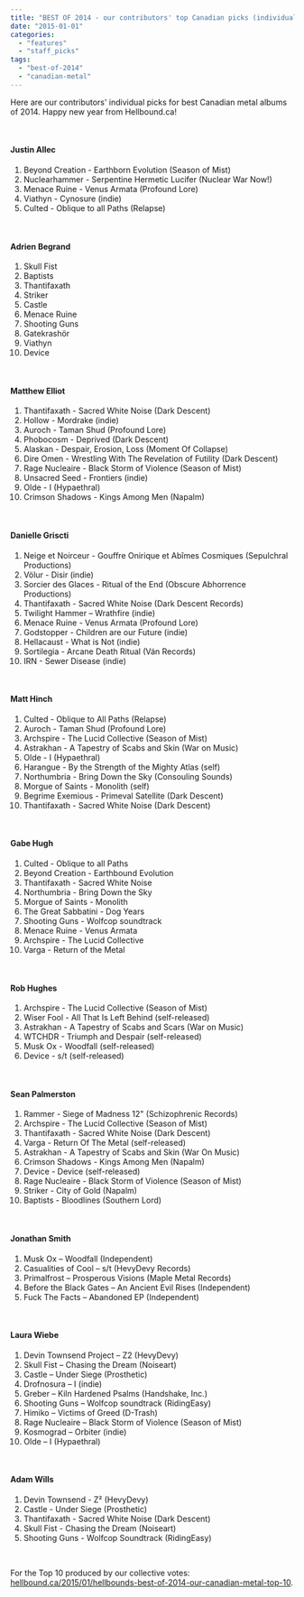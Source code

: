 ```yaml
---
title: "BEST OF 2014 - our contributors' top Canadian picks (individual lists)"
date: "2015-01-01"
categories: 
  - "features"
  - "staff_picks"
tags: 
  - "best-of-2014"
  - "canadian-metal"
---
```


Here are our contributors' individual picks for best Canadian metal albums of 2014. Happy new year from Hellbound.ca!

 

#### Justin Allec

1. Beyond Creation - Earthborn Evolution (Season of Mist)
2. Nuclearhammer - Serpentine Hermetic Lucifer (Nuclear War Now!)
3. Menace Ruine - Venus Armata (Profound Lore)
4. Viathyn - Cynosure (indie)
5. Culted - Oblique to all Paths (Relapse)

 

#### Adrien Begrand

1. Skull Fist
2. Baptists
3. Thantifaxath
4. Striker
5. Castle
6. Menace Ruine
7. Shooting Guns
8. Gatekrashör
9. Viathyn
10. Device

 

#### Matthew Elliot

1. Thantifaxath - Sacred White Noise (Dark Descent)
2. Hollow - Mordrake (indie)
3. Auroch - Taman Shud (Profound Lore)
4. Phobocosm - Deprived (Dark Descent)
5. Alaskan - Despair, Erosion, Loss (Moment Of Collapse)
6. Dire Omen - Wrestling With The Revelation of Futility (Dark Descent)
7. Rage Nucleaire - Black Storm of Violence (Season of Mist)
8. Unsacred Seed - Frontiers (indie)
9. Olde - I (Hypaethral)
10. Crimson Shadows - Kings Among Men (Napalm)

 

#### Danielle Griscti

1. Neige et Noirceur - Gouffre Onirique et Abîmes Cosmiques (Sepulchral Productions)
2. Völur - Disir (indie)
3. Sorcier des Glaces - Ritual of the End (Obscure Abhorrence Productions)
4. Thantifaxath - Sacred White Noise (Dark Descent Records)
5. Twilight Hammer – Wrathfire (indie)
6. Menace Ruine - Venus Armata (Profound Lore)
7. Godstopper - Children are our Future (indie)
8. Hellacaust - What is Not (indie)
9. Sortilegia - Arcane Death Ritual (Ván Records)
10. IRN - Sewer Disease (indie)

 

#### Matt Hinch

1. Culted - Oblique to All Paths (Relapse)
2. Auroch - Taman Shud (Profound Lore)
3. Archspire - The Lucid Collective (Season of Mist)
4. Astrakhan - A Tapestry of Scabs and Skin (War on Music)
5. Olde - I (Hypaethral)
6. Harangue - By the Strength of the Mighty Atlas (self)
7. Northumbria - Bring Down the Sky (Consouling Sounds)
8. Morgue of Saints - Monolith (self)
9. Begrime Exemious - Primeval Satellite (Dark Descent)
10. Thantifaxath - Sacred White Noise (Dark Descent)

 

#### Gabe Hugh

1. Culted - Oblique to all Paths
2. Beyond Creation - Earthbound Evolution
3. Thantifaxath - Sacred White Noise
4. Northumbria - Bring Down the Sky
5. Morgue of Saints - Monolith
6. The Great Sabbatini - Dog Years
7. Shooting Guns - Wolfcop soundtrack
8. Menace Ruine - Venus Armata
9. Archspire - The Lucid Collective
10. Varga - Return of the Metal

 

#### Rob Hughes

1. Archspire - The Lucid Collective (Season of Mist)
2. Wiser Fool - All That Is Left Behind (self-released)
3. Astrakhan - A Tapestry of Scabs and Scars (War on Music)
4. WTCHDR - Triumph and Despair (self-released)
5. Musk Ox - Woodfall (self-released)
6. Device - s/t (self-released)

 

#### Sean Palmerston

1. Rammer - Siege of Madness 12" (Schizophrenic Records)
2. Archspire - The Lucid Collective (Season of Mist)
3. Thantifaxath - Sacred White Noise (Dark Descent)
4. Varga - Return Of The Metal (self-released)
5. Astrakhan - A Tapestry of Scabs and Skin (War On Music)
6. Crimson Shadows - Kings Among Men (Napalm)
7. Device - Device (self-released)
8. Rage Nucleaire - Black Storm of Violence (Season of Mist)
9. Striker - City of Gold (Napalm)
10. Baptists - Bloodlines (Southern Lord)

 

#### Jonathan Smith

1. Musk Ox – Woodfall (Independent)
2. Casualities of Cool – s/t (HevyDevy Records)
3. Primalfrost – Prosperous Visions (Maple Metal Records)
4. Before the Black Gates – An Ancient Evil Rises (Independent)
5. Fuck The Facts – Abandoned EP (Independent)

 

#### Laura Wiebe

1. Devin Townsend Project – Z2 (HevyDevy)
2. Skull Fist – Chasing the Dream (Noiseart)
3. Castle – Under Siege (Prosthetic)
4. Drofnosura – I (indie)
5. Greber – Kiln Hardened Psalms (Handshake, Inc.)
6. Shooting Guns – Wolfcop soundtrack (RidingEasy)
7. Himiko – Victims of Greed (D-Trash)
8. Rage Nucleaire – Black Storm of Violence (Season of Mist)
9. Kosmograd – Orbiter (indie)
10. Olde – I (Hypaethral)

 

#### Adam Wills

1. Devin Townsend - Z² (HevyDevy)
2. Castle - Under Siege (Prosthetic)
3. Thantifaxath - Sacred White Noise (Dark Descent)
4. Skull Fist - Chasing the Dream (Noiseart)
5. Shooting Guns - Wolfcop Soundtrack (RidingEasy)

 

For the Top 10 produced by our collective votes: [hellbound.ca/2015/01/hellbounds-best-of-2014-our-canadian-metal-top-10](https://hellbound.ca/2015/01/hellbounds-best-of-2014-our-canadian-metal-top-10).
